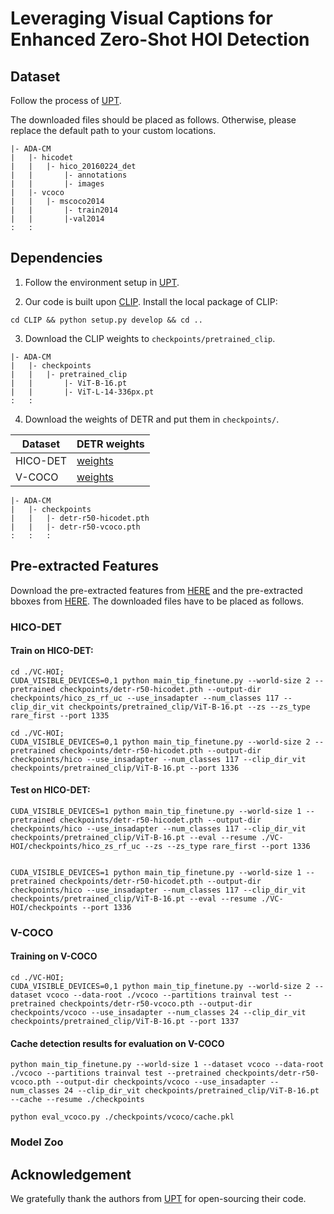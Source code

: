 # Leveraging Visual Captions for Enhanced Zero-Shot HOI Detection

## Dataset 
Follow the process of [UPT](https://github.com/fredzzhang/upt).

The downloaded files should be placed as follows. Otherwise, please replace the default path to your custom locations.
```
|- ADA-CM
|   |- hicodet
|   |   |- hico_20160224_det
|   |       |- annotations
|   |       |- images
|   |- vcoco
|   |   |- mscoco2014
|   |       |- train2014
|   |       |-val2014
:   :      
```

## Dependencies
1. Follow the environment setup in [UPT](https://github.com/fredzzhang/upt).

2. Our code is built upon [CLIP](https://github.com/openai/CLIP). Install the local package of CLIP:
```
cd CLIP && python setup.py develop && cd ..
```

3. Download the CLIP weights to `checkpoints/pretrained_clip`.
```
|- ADA-CM
|   |- checkpoints
|   |   |- pretrained_clip
|   |       |- ViT-B-16.pt
|   |       |- ViT-L-14-336px.pt
:   :      
```

4. Download the weights of DETR and put them in `checkpoints/`.


| Dataset | DETR weights |
| --- | --- |
| HICO-DET | [weights](https://drive.google.com/file/d/1BQ-0tbSH7UC6QMIMMgdbNpRw2NcO8yAD/view?usp=sharing)  |
| V-COCO | [weights](https://drive.google.com/file/d/1AIqc2LBkucBAAb_ebK9RjyNS5WmnA4HV/view?usp=sharing) |


```
|- ADA-CM
|   |- checkpoints
|   |   |- detr-r50-hicodet.pth
|   |   |- detr-r50-vcoco.pth
:   :   :
```

## Pre-extracted Features
Download the pre-extracted features from [HERE](https://drive.google.com/file/d/1lUnUQD3XcWyQdwDHMi74oXBcivibGIWN/view?usp=sharing) and the pre-extracted bboxes from [HERE](https://drive.google.com/file/d/1xHGr36idtYSzMYGHKvvxMJyTiaq317Ev/view?usp=sharing). The downloaded files have to be placed as follows.


### HICO-DET
#### Train on HICO-DET:
```
cd ./VC-HOI;
CUDA_VISIBLE_DEVICES=0,1 python main_tip_finetune.py --world-size 2 --pretrained checkpoints/detr-r50-hicodet.pth --output-dir checkpoints/hico_zs_rf_uc --use_insadapter --num_classes 117 --clip_dir_vit checkpoints/pretrained_clip/ViT-B-16.pt --zs --zs_type rare_first --port 1335 

cd ./VC-HOI;
CUDA_VISIBLE_DEVICES=0,1 python main_tip_finetune.py --world-size 2 --pretrained checkpoints/detr-r50-hicodet.pth --output-dir checkpoints/hico --use_insadapter --num_classes 117 --clip_dir_vit checkpoints/pretrained_clip/ViT-B-16.pt --port 1336 

```

#### Test on HICO-DET:
```
CUDA_VISIBLE_DEVICES=1 python main_tip_finetune.py --world-size 1 --pretrained checkpoints/detr-r50-hicodet.pth --output-dir checkpoints/hico --use_insadapter --num_classes 117 --clip_dir_vit checkpoints/pretrained_clip/ViT-B-16.pt --eval --resume ./VC-HOI/checkpoints/hico_zs_rf_uc --zs --zs_type rare_first --port 1336


CUDA_VISIBLE_DEVICES=1 python main_tip_finetune.py --world-size 1 --pretrained checkpoints/detr-r50-hicodet.pth --output-dir checkpoints/hico --use_insadapter --num_classes 117 --clip_dir_vit checkpoints/pretrained_clip/ViT-B-16.pt --eval --resume ./VC-HOI/checkpoints --port 1336
```

### V-COCO
#### Training on V-COCO
```
cd ./VC-HOI;
CUDA_VISIBLE_DEVICES=0,1 python main_tip_finetune.py --world-size 2 --dataset vcoco --data-root ./vcoco --partitions trainval test --pretrained checkpoints/detr-r50-vcoco.pth --output-dir checkpoints/vcoco --use_insadapter --num_classes 24 --clip_dir_vit checkpoints/pretrained_clip/ViT-B-16.pt --port 1337
```

#### Cache detection results for evaluation on V-COCO
```
python main_tip_finetune.py --world-size 1 --dataset vcoco --data-root ./vcoco --partitions trainval test --pretrained checkpoints/detr-r50-vcoco.pth --output-dir checkpoints/vcoco --use_insadapter --num_classes 24 --clip_dir_vit checkpoints/pretrained_clip/ViT-B-16.pt --cache --resume ./checkpoints

python eval_vcoco.py ./checkpoints/vcoco/cache.pkl
```

### Model Zoo


## Acknowledgement
We gratefully thank the authors from [UPT](https://github.com/fredzzhang/upt) for open-sourcing their code.

